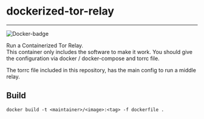 # dockerized-tor-relay
---

![Docker-badge](http://dockeri.co/image/amgxv/dockerized-tor-relay)

Run a Containerized Tor Relay.  
This container only includes the software to make it work.
You should give the configuration via docker / docker-compose and torrc file.

The torrc file included in this repository, has the main config to run a middle relay.

## Build
```
docker build -t <maintainer>/<image>:<tag> -f dockerfile .
```



